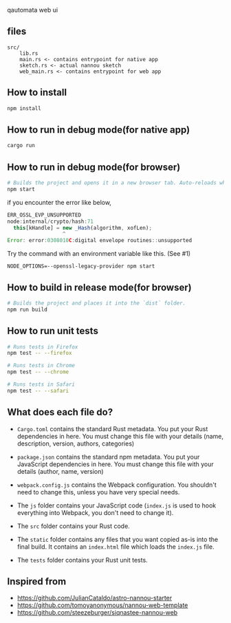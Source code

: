 qautomata web ui

## files
```
src/
    lib.rs
    main.rs <- contains entrypoint for native app
    sketch.rs <- actual nannou sketch
    web_main.rs <- contains entrypoint for web app
```

## How to install

```sh
npm install
```

## How to run in debug mode(for native app)

```sh
cargo run
```
## How to run in debug mode(for browser)

```sh
# Builds the project and opens it in a new browser tab. Auto-reloads when the project changes.
npm start
```

if you encounter the error like below,

```js
ERR_OSSL_EVP_UNSUPPORTED
node:internal/crypto/hash:71
  this[kHandle] = new _Hash(algorithm, xofLen);
                  ^
Error: error:0308010C:digital envelope routines::unsupported
```

Try the command with an environment variable like this. (See #1)

 `NODE_OPTIONS=--openssl-legacy-provider npm start`

## How to build in release mode(for browser)

```sh
# Builds the project and places it into the `dist` folder.
npm run build
```

## How to run unit tests

```sh
# Runs tests in Firefox
npm test -- --firefox

# Runs tests in Chrome
npm test -- --chrome

# Runs tests in Safari
npm test -- --safari
```

## What does each file do?

* `Cargo.toml` contains the standard Rust metadata. You put your Rust dependencies in here. You must change this file with your details (name, description, version, authors, categories)

* `package.json` contains the standard npm metadata. You put your JavaScript dependencies in here. You must change this file with your details (author, name, version)

* `webpack.config.js` contains the Webpack configuration. You shouldn't need to change this, unless you have very special needs.

* The `js` folder contains your JavaScript code (`index.js` is used to hook everything into Webpack, you don't need to change it).

* The `src` folder contains your Rust code.

* The `static` folder contains any files that you want copied as-is into the final build. It contains an `index.html` file which loads the `index.js` file.

* The `tests` folder contains your Rust unit tests.

## Inspired from

- https://github.com/JulianCataldo/astro-nannou-starter
- https://github.com/tomoyanonymous/nannou-web-template
- https://github.com/steezeburger/siqnastee-nannou-web
